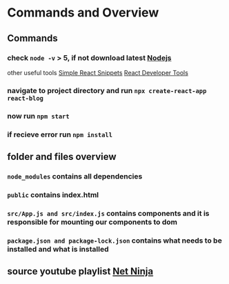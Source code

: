 # Commands and Overview

## Commands

### check `node -v` > 5, if not download latest [Nodejs](https://nodejs.org/en)

other useful tools
[Simple React Snippets](burkeholland.simple-react-snippets)
[React Developer Tools](https://chromewebstore.google.com/detail/react-developer-tools/fmkadmapgofadopljbjfkapdkoienihi?hl=en)

### navigate to project directory and run `npx create-react-app react-blog`

### now run `npm start`

### if recieve error run `npm install`

## folder and files overview

### `node_modules` contains all dependencies

### `public` contains index.html

### `src/App.js and src/index.js` contains components and it is responsible for mounting our components to dom

### `package.json and package-lock.json` contains what needs to be installed and what is installed

## source youtube playlist [Net Ninja](https://www.youtube.com/watch?v=j942wKiXFu8&list=PL4cUxeGkcC9gZD-Tvwfod2gaISzfRiP9d&index=1)
